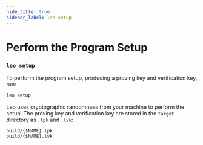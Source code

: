 ```yaml
---
hide_title: true
sidebar_label: leo setup
---
```


# Perform the Program Setup

### `leo setup`

To perform the program setup, producing a proving key and verification key, run:
```bash
leo setup
```
Leo uses cryptographic randomness from your machine to perform the setup. 
The proving key and verification key are stored in the `target` directory as `.lpk` and `.lvk`:

```
build/{$NAME}.lpk
build/{$NAME}.lvk
```